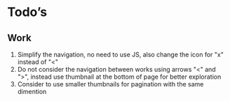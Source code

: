 # Todo’s

## Work

1. Simplify the navigation, no need to use JS, also change the icon for "x" instead of "<"
2. Do not consider the navigation between works using arrows "<" and ">", instead use thumbnail at the bottom of page for better exploration
3. Consider to use smaller thumbnails for pagination with the same dimention